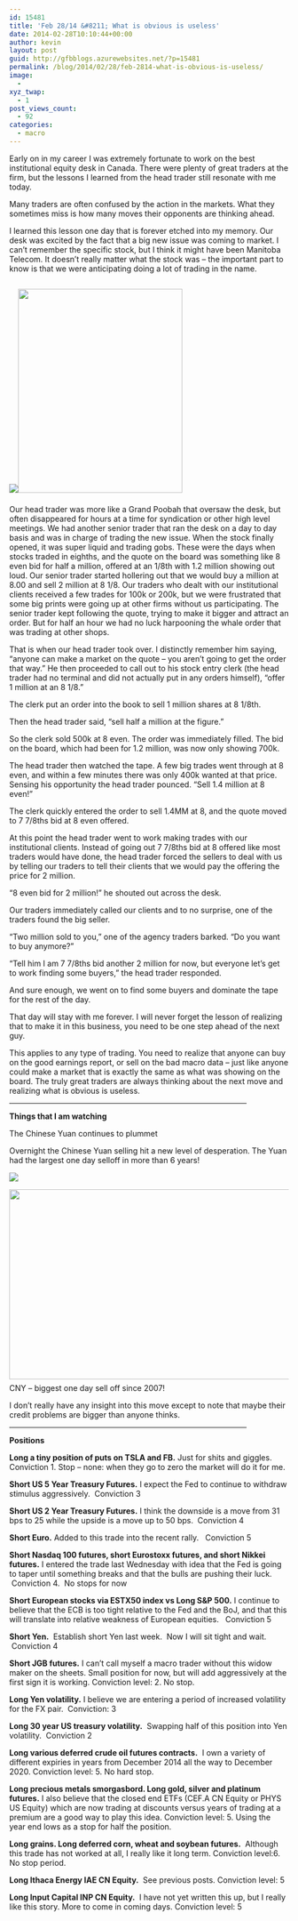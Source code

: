 ```yaml
---
id: 15481
title: 'Feb 28/14 &#8211; What is obvious is useless'
date: 2014-02-28T10:10:44+00:00
author: kevin
layout: post
guid: http://gfbblogs.azurewebsites.net/?p=15481
permalink: /blog/2014/02/28/feb-2814-what-is-obvious-is-useless/
image:
  - 
xyz_twap:
  - 1
post_views_count:
  - 92
categories:
  - macro
---
```

Early on in my career I was extremely fortunate to work on the best institutional equity desk in Canada. There were plenty of great traders at the firm, but the lessons I learned from the head trader still resonate with me today.

Many traders are often confused by the action in the markets. What they sometimes miss is how many moves their opponents are thinking ahead. 

I learned this lesson one day that is forever etched into my memory. Our desk was excited by the fact that a big new issue was coming to market. I can&#8217;t remember the specific stock, but I think it might have been Manitoba Telecom. It doesn&#8217;t really matter what the stock was &#8211; the important part to know is that we were anticipating doing a lot of trading in the name. 


  <img src="http://themacrotourist.com/pictures/Azure/PoobahFeb2814.jpg"><img class="size-full wp-image-14271" style="padding-top: 1.0em;padding-bottom: 0.5em;" style="margin:30px auto;display:block;" src="http://themacrotourist.com/pictures/Azure/PoobahFeb2814.jpg" width="296" height="367">

Our head trader was more like a Grand Poobah that oversaw the desk, but often disappeared for hours at a time for syndication or other high level meetings. We had another senior trader that ran the desk on a day to day basis and was in charge of trading the new issue. When the stock finally opened, it was super liquid and trading gobs. These were the days when stocks traded in eighths, and the quote on the board was something like 8 even bid for half a million, offered at an 1/8th with 1.2 million showing out loud. Our senior trader started hollering out that we would buy a million at 8.00 and sell 2 million at 8 1/8. Our traders who dealt with our institutional clients received a few trades for 100k or 200k, but we were frustrated that some big prints were going up at other firms without us participating. The senior trader kept following the quote, trying to make it bigger and attract an order. But for half an hour we had no luck harpooning the whale order that was trading at other shops.

That is when our head trader took over. I distinctly remember him saying, &#8220;anyone can make a market on the quote &#8211; you aren&#8217;t going to get the order that way.&#8221; He then proceeded to call out to his stock entry clerk (the head trader had no terminal and did not actually put in any orders himself), &#8220;offer 1 million at an 8 1/8.&#8221; 

The clerk put an order into the book to sell 1 million shares at 8 1/8th. 

Then the head trader said, &#8220;sell half a million at the figure.&#8221;

So the clerk sold 500k at 8 even. The order was immediately filled. The bid on the board, which had been for 1.2 million, was now only showing 700k.

The head trader then watched the tape. A few big trades went through at 8 even, and within a few minutes there was only 400k wanted at that price. Sensing his opportunity the head trader pounced. &#8220;Sell 1.4 million at 8 even!&#8221;

The clerk quickly entered the order to sell 1.4MM at 8, and the quote moved to 7 7/8ths bid at 8 even offered.

At this point the head trader went to work making trades with our institutional clients. Instead of going out 7 7/8ths bid at 8 offered like most traders would have done, the head trader forced the sellers to deal with us by telling our traders to tell their clients that we would pay the offering the price for 2 million. 

&#8220;8 even bid for 2 million!&#8221; he shouted out across the desk.

Our traders immediately called our clients and to no surprise, one of the traders found the big seller.

&#8220;Two million sold to you,&#8221; one of the agency traders barked. &#8220;Do you want to buy anymore?&#8221;

&#8220;Tell him I am 7 7/8ths bid another 2 million for now, but everyone let&#8217;s get to work finding some buyers,&#8221; the head trader responded.

And sure enough, we went on to find some buyers and dominate the tape for the rest of the day.

That day will stay with me forever. I will never forget the lesson of realizing that to make it in this business, you need to be one step ahead of the next guy. 

This applies to any type of trading. You need to realize that anyone can buy on the good earnings report, or sell on the bad macro data &#8211; just like anyone could make a market that is exactly the same as what was showing on the board. The truly great traders are always thinking about the next move and realizing what is obvious is useless.

<hr size="2" width="85%" />

**Things that I am watching**
  
The Chinese Yuan continues to plummet

Overnight the Chinese Yuan selling hit a new level of desperation. The Yuan had the largest one day selloff in more than 6 years!


  <img src="http://themacrotourist.com/pictures/Azure/CNYFeb2814.PNG"><img class="size-full wp-image-14271" style="padding-top: 1.0em;padding-bottom: 0.5em;" style="margin:30px auto;display:block;" src="http://themacrotourist.com/pictures/Azure/CNYFeb2814.PNG" width="600" height="342" />CNY &#8211; biggest one day sell off since 2007!</a>
</div>

I don&#8217;t really have any insight into this move except to note that maybe their credit problems are bigger than anyone thinks. 

<hr size="2" width="85%" />

**Positions**

**Long a tiny position of puts on TSLA and FB.** Just for shits and giggles. Conviction 1. Stop &#8211; none: when they go to zero the market will do it for me.

**Short US 5 Year Treasury Futures.** I expect the Fed to continue to withdraw stimulus aggressively.  Conviction 3

**Short US 2 Year Treasury Futures.** I think the downside is a move from 31 bps to 25 while the upside is a move up to 50 bps.  Conviction 4

**Short Euro.** Added to this trade into the recent rally.   Conviction 5

**Short Nasdaq 100 futures, short Eurostoxx futures, and short Nikkei futures.** I entered the trade last Wednesday with idea that the Fed is going to taper until something breaks and that the bulls are pushing their luck.  Conviction 4.  No stops for now

**Short European stocks via ESTX50 index vs Long S&P 500.** I continue to believe that the ECB is too tight relative to the Fed and the BoJ, and that this will translate into relative weakness of European equities.   Conviction 5

**Short Yen.**  Establish short Yen last week.  Now I will sit tight and wait.  Conviction 4

**Short JGB futures.** I can&#8217;t call myself a macro trader without this widow maker on the sheets. Small position for now, but will add aggressively at the first sign it is working. Conviction level: 2. No stop.

**Long Yen volatility.** I believe we are entering a period of increased volatility for the FX pair.  Conviction: 3

**Long 30 year US treasury volatility.**  Swapping half of this position into Yen volatility.  Conviction 2

**Long various deferred crude oil futures contracts.**  I own a variety of different expiries in years from December 2014 all the way to December 2020. Conviction level: 5. No hard stop.

**Long precious metals smorgasbord. Long gold, silver and platinum futures.** I also believe that the closed end ETFs (CEF.A CN Equity or PHYS US Equity) which are now trading at discounts versus years of trading at a premium are a good way to play this idea. Conviction level: 5. Using the year end lows as a stop for half the position.

**Long grains. Long deferred corn, wheat and soybean futures.**  Although this trade has not worked at all, I really like it long term. Conviction level:6. No stop period.

**Long Ithaca Energy IAE CN Equity.**  See previous posts. Conviction level: 5

**Long Input Capital INP CN Equity.**  I have not yet written this up, but I really like this story. More to come in coming days. Conviction level: 5

&nbsp;